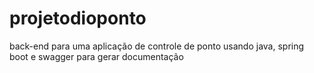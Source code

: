 # projetodioponto
back-end para uma aplicação de controle de ponto usando java, spring boot e swagger para gerar documentação

